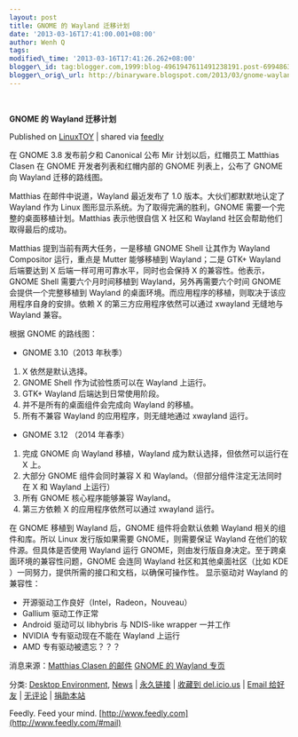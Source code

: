 ```yaml
--- 
layout: post 
title: GNOME 的 Wayland 迁移计划 
date: '2013-03-16T17:41:00.001+08:00' 
author: Wenh Q
tags:
modified\_time: '2013-03-16T17:41:26.262+08:00' 
blogger\_id: tag:blogger.com,1999:blog-4961947611491238191.post-6994863851094697453
blogger\_orig\_url: http://binaryware.blogspot.com/2013/03/gnome-wayland.html
---
```



 
<div class="article">

<div class="header">

**GNOME 的 Wayland 迁移计划**

</div>

<div class="source">

Published on
[LinuxTOY](http://linuxtoy.org/archives/gnome-to-wayland-roadmap.html) |
shared via [feedly](http://www.feedly.com)

</div>

<div>

在 GNOME 3.8 发布前夕和 Canonical 公布 Mir 计划以后，红帽员工 Matthias
Clasen 在 GNOME 开发者列表和红帽内部的 GNOME 列表上，公布了 GNOME 向
Wayland 迁移的路线图。

<span></span>

Matthias 在邮件中说道，Wayland 最近发布了 1.0 版本。大伙们都默默地认定了
Wayland 作为 Linux 图形显示系统。为了取得完满的胜利，GNOME
需要一个完整的桌面移植计划。Matthias 表示他很自信 X 社区和 Wayland
社区会帮助他们取得最后的成功。

Matthias 提到当前有两大任务，一是移植 GNOME Shell 让其作为 Wayland
Compositor 运行，重点是 Mutter 能够移植到 Wayland；二是 GTK+ Wayland
后端要达到 X 后端一样可用可靠水平，同时也会保持 X
的兼容性。他表示，GNOME Shell 需要六个月时间移植到
Wayland，另外再需要六个时间 GNOME 会提供一个完整移植到 Wayland
的桌面环境。而应用程序的移植，则取决于该应用程序自身的安排。依赖 X
的第三方应用程序依然可以通过 xwayland 无缝地与 Wayland 兼容。

根据 GNOME 的路线图：

-   GNOME 3.10（2013 年秋季）

1.  X 依然是默认选择。
2.  GNOME Shell 作为试验性质可以在 Wayland 上运行。
3.  GTK+ Wayland 后端达到日常使用阶段。
4.  并不是所有的桌面组件会完成向 Wayland 的移植。
5.  所有不兼容 Wayland 的应用程序，则无缝地通过 xwayland 运行。

-   GNOME 3.12 （2014 年春季）

1.  完成 GNOME 向 Wayland 移植，Wayland 成为默认选择，但依然可以运行在 X
    上。
2.  大部分 GNOME 组件会同时兼容 X 和 Wayland。（但部分组件注定无法同时在
    X 和 Wayland 上运行）
3.  所有 GNOME 核心程序能够兼容 Wayland。
4.  第三方依赖 X 的应用程序依然可以通过 xwayland 运行。

在 GNOME 移植到 Wayland 后，GNOME 组件将会默认依赖 Wayland
相关的组件和库。所以 Linux 发行版如果需要 GNOME，则需要保证 Wayland
在他们的软件源。但具体是否使用 Wayland 运行
GNOME，则由发行版自身决定。至于跨桌面环境的兼容性问题，GNOME 会连同
Wayland 社区和其他桌面社区（比如 KDE
）一同努力，提供所需的接口和文档，以确保可操作性。
显示驱动对 Wayland 的兼容性：

-   开源驱动工作良好（Intel，Radeon，Nouveau）
-   Gallium 驱动工作正常
-   Android 驱动可以 libhybris 与 NDIS-like wrapper 一并工作
-   NVIDIA 专有驱动现在不能在 Wayland 上运行
-   AMD 专有驱动被遗忘？？？

消息来源：[Matthias Clasen
的邮件](https://mail.gnome.org/archives/desktop-devel-list/2013-March/msg00059.html) [GNOME
的 Wayland 专页](https://live.gnome.org/Wayland)

分类: [Desktop
Environment](http://linuxtoy.org/category/apps/desktop-environment "View all posts in Desktop Environment"),
[News](http://linuxtoy.org/category/news "View all posts in News") |
[永久链接](http://linuxtoy.org/archives/gnome-to-wayland-roadmap.html) |
[收藏到
del.icio.us](http://delicious.com/save?url=http://linuxtoy.org/archives/gnome-to-wayland-roadmap.html&title=GNOME%20%E7%9A%84%20Wayland%20%E8%BF%81%E7%A7%BB%E8%AE%A1%E5%88%92)
| [Email
给好友](mailto:?Subject=Check+This+Out&body=I+think+you'll+like+this:+http://linuxtoy.org/archives/gnome-to-wayland-roadmap.html)
|
[无评论](http://linuxtoy.org/archives/gnome-to-wayland-roadmap.html#comments)
| [捐助本站](http://linuxtoy.org/faq/donate)

</div>




</div>

<div class="footer">

Feedly. Feed your mind.
[http://www.feedly.com](http://www.feedly.com/#mail)

</div>
